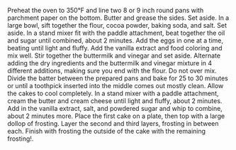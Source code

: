 Preheat the oven to 350°F and line two 8 or 9 inch round pans with parchment paper on the bottom. Butter and grease the sides. Set aside.
In a large bowl, sift together the flour, cocoa powder, baking soda, and salt. Set aside.
In a stand mixer fit with the paddle attachment, beat together the oil and sugar until combined, about 2 minutes. Add the eggs in one at a time, beating until light and fluffy. Add the vanilla extract and food coloring and mix well.
Stir together the buttermilk and vinegar and set aside.
Alternate adding the dry ingredients and the buttermilk and vinegar mixture in 4 different additions, making sure you end with the flour. Do not over mix.
Divide the batter between the prepared pans and bake for 25 to 30 minutes or until a toothpick inserted into the middle comes out mostly clean. Allow the cakes to cool completely.
In a stand mixer with a paddle attachment, cream the butter and cream cheese until light and fluffy, about 2 minutes. Add in the vanilla extract, salt, and powdered sugar and whip to combine, about 2 minutes more.
Place the first cake on a plate, then top with a large dollop of frosting. Layer the second and third layers, frosting in between each. Finish with frosting the outside of the cake with the remaining frosting!.